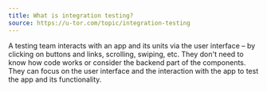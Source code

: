 ```yaml
---
title: What is integration testing?
source: https://u-tor.com/topic/integration-testing
---
```


A testing team interacts with an app and its units via the user interface – by clicking on buttons and links, scrolling, swiping, etc. They don't need to know how code works or consider the backend part of the components. They can focus on the user interface and the interaction with the app to test the app and its functionality.
